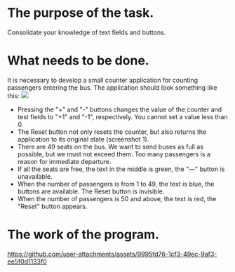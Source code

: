 # The purpose of the task.
Consolidate your knowledge of text fields and buttons.

# What needs to be done.
It is necessary to develop a small counter application for counting passengers entering the bus. The application should look something like this:
![](https://github.com/user-attachments/assets/0892daa6-6a94-429a-9c11-bf062a11b468)

- Pressing the "+" and "-" buttons changes the value of the counter and test fields to "+1" and "-1", respectively. You cannot set a value less than 0.
- The Reset button not only resets the counter, but also returns the application to its original state (screenshot 1).
- There are 49 seats on the bus. We want to send buses as full as possible, but we must not exceed them. Too many passengers is a reason for immediate departure. 
- If all the seats are free, the text in the middle is green, the "—" button is unavailable.
- When the number of passengers is from 1 to 49, the text is blue, the buttons are available. The Reset button is invisible.
- When the number of passengers is 50 and above, the text is red, the "Reset" button appears.

# The work of the program.


https://github.com/user-attachments/assets/9995fd76-1cf3-49ec-9af3-ee5f0d1133f0

